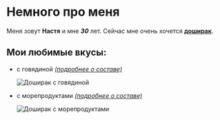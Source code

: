 # Немного про меня

Меня зовут **Настя** и мне ***30*** лет. Сейчас мне очень хочется [**доширак**](http://doshirak.com/).

## Мои любимые вкусы:
* с говядиной 
  [*(подробнее о составе)*](https://may24.ru/product/vermishel-bystrogo-prigotovleniya-doshirak-vkus-govyadiny-lotok-90-gr/)
  
  ![Доширак с говядиной](https://cdn2.may24.ru/upload/iblock/9ed/9ed8fd5abe1f8290be13cbbd263a8d77.jpg)

* с морепродуктами
 [*(подробнее о составе)*](https://igooods.ru/products/75042-lapsha-bystrogo-prigotovleniya-vkus-moreproduktov-tm-doshirak)
 
  ![Доширак с морепродуктами](https://may24.ru/upload/iblock/63f/63f9fdcf1b657e5069f51b109e8a97bb.jpg)


